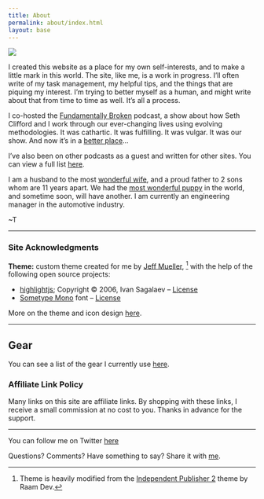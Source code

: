 ```yaml
---
title: About
permalink: about/index.html
layout: base
---
```


![](https://i0.wp.com/www.nahumck.me/wp-content/uploads/2020/06/CDBC273B-CD8E-42E3-A092-2D786529B9B3.jpeg?resize=450%2C338&ssl=1)

I created this website as a place for my own self-interests, and to make a little mark in this world. The site, like me, is a work in progress. I’ll often write of my task management, my helpful tips, and the things that are piquing my interest. I’m trying to better myself as a human, and might write about that from time to time as well. It’s all a process.

I co-hosted the [Fundamentally Broken](http://podcast.fundamentallybroken.men) podcast, a show about how Seth Clifford and I work through our ever-changing lives using evolving methodologies. It was cathartic. It was fulfilling. It was vulgar. It was our show. And now it’s in a [better place](https://archive.org/search.php?query=creator%3A%28Seth%20Clifford%20%26%20Tim%20Nahumck%29)…

I’ve also been on other podcasts as a guest and written for other sites. You can view a full list [here](https://www.nahumck.me/appearances/).

I am a husband to the most [wonderful wife](https://www.nahumck.me/this-is-40/), and a proud father to 2 sons whom are 11 years apart. We had the [most wonderful puppy](https://www.nahumck.me/on-difficult-decisions/) in the world, and sometime soon, will have another. I am currently an engineering manager in the automotive industry.

~T

* * *

### Site Acknowledgments

**Theme:** custom theme created for me by [Jeff Mueller](https://jandmlab.com/), [^theme] with the help of the following open source projects:

* [highlightjs](http://highlightjs.org/); Copyright © 2006, Ivan Sagalaev – [License](https://raw.githubusercontent.com/isagalaev/highlight.js/master/LICENSE)
* [Sometype Mono](https://monospacedfont.com/) font – [License](http://scripts.sil.org/OFL)

More on the theme and icon design [here](https://www.nahumck.me/the-new-site-design/).

* * *

Gear
----

You can see a list of the gear I currently use [here](https://www.nahumck.me/gear/).

### Affiliate Link Policy

Many links on this site are affiliate links. By shopping with these links, I receive a small commission at no cost to you. Thanks in advance for the support.

* * *

You can follow me on Twitter [here](https://www.twitter.com/nahumck)

Questions? Comments? Have something to say? Share it with [me](mailto:tim@nahumck.me).

[^theme]: Theme is heavily modified from the [Independent Publisher 2](https://wordpress.com/theme/independent-publisher-2) theme by Raam Dev.
